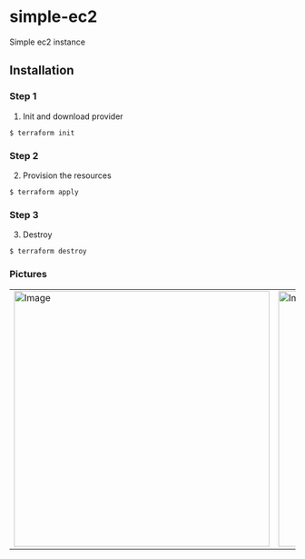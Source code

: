 # simple-ec2

Simple ec2 instance


## Installation

### Step 1
1. Init and download provider
```
$ terraform init
```

### Step 2
2. Provision the resources
```
$ terraform apply
```

### Step 3
3. Destroy
```
$ terraform destroy
```

### Pictures
<table style="width:100%">
  <tr>
    <td>
  		<img width="450" alt="Image" src="">
	  </td>
    <td>
  	<img width="450" alt="Image" src="">
    </td>
  </tr>
</table>
